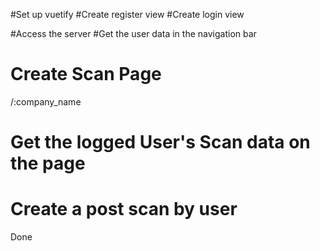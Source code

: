 #Set up vuetify
#Create register view
#Create login view

#Access the server
#Get the user data in the navigation bar

# Create Scan Page
/:company_name
# Get the logged User's Scan data on the page

# Create a post scan by user
Done
